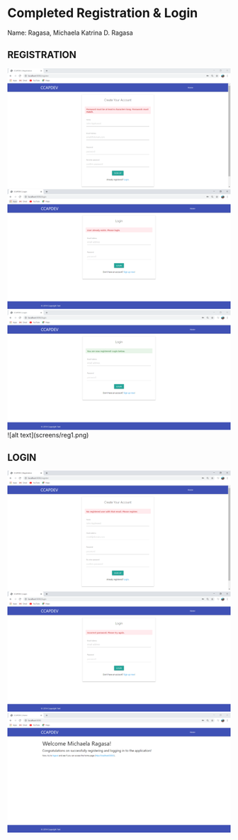 # Completed Registration & Login

Name: Ragasa, Michaela Katrina D. Ragasa

## REGISTRATION
<img src ="screenshots/RegistrationError.PNG">
<img src ="screenshots/UserExists.PNG">
<img src ="screenshots/RegisterSuccess.PNG">
![alt text](screens/reg1.png)

## LOGIN
<img src ="screenshots/LoginError.PNG">
<img src ="screenshots/LoginError2.PNG">
<img src ="screenshots/LoginSuccess.PNG">

